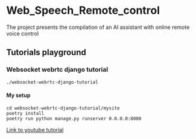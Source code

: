 # Web_Speech_Remote_control

The project presents the compilation of an AI assistant with online remote voice control

## Tutorials playground

### Websocket webrtc django tutorial

```
./websocket-webrtc-django-tutorial
```

#### My setup

```
cd websocket-webrtc-django-tutorial/mysite
poetry install
poetry run python manage.py runserver 0.0.0.0:8000
```

[Link to youtube tutorial](https://www.youtube.com/watch?v=MBOlZMLaQ8g)